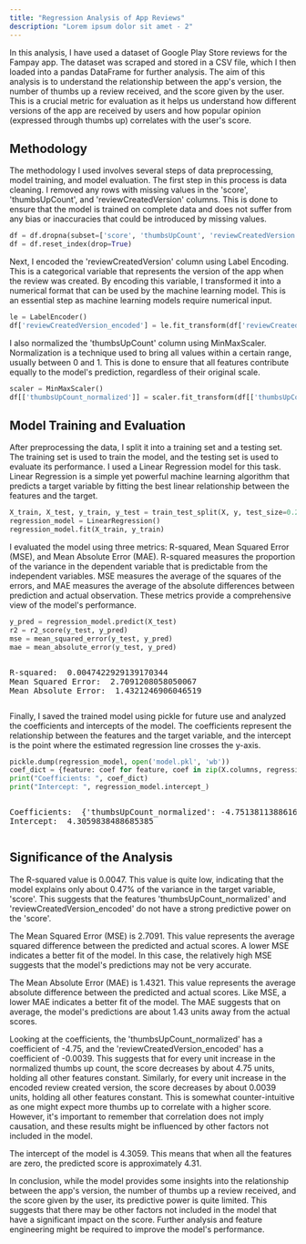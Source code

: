 ```yaml
---
title: "Regression Analysis of App Reviews"
description: "Lorem ipsum dolor sit amet - 2"
---
```


In this analysis, I have used a dataset of Google Play Store reviews for the Fampay app. The dataset was scraped and stored in a CSV file, which I then loaded into a pandas DataFrame for further analysis. The aim of this analysis is to understand the relationship between the app's version, the number of thumbs up a review received, and the score given by the user. This is a crucial metric for evaluation as it helps us understand how different versions of the app are received by users and how popular opinion (expressed through thumbs up) correlates with the user's score.

## Methodology

The methodology I used involves several steps of data preprocessing, model training, and model evaluation. The first step in this process is data cleaning. I removed any rows with missing values in the 'score', 'thumbsUpCount', and 'reviewCreatedVersion' columns. This is done to ensure that the model is trained on complete data and does not suffer from any bias or inaccuracies that could be introduced by missing values.

```python
df = df.dropna(subset=['score', 'thumbsUpCount', 'reviewCreatedVersion'])
df = df.reset_index(drop=True)
```

Next, I encoded the 'reviewCreatedVersion' column using Label Encoding. This is a categorical variable that represents the version of the app when the review was created. By encoding this variable, I transformed it into a numerical format that can be used by the machine learning model. This is an essential step as machine learning models require numerical input.

```python
le = LabelEncoder()
df['reviewCreatedVersion_encoded'] = le.fit_transform(df['reviewCreatedVersion'])
```

I also normalized the 'thumbsUpCount' column using MinMaxScaler. Normalization is a technique used to bring all values within a certain range, usually between 0 and 1. This is done to ensure that all features contribute equally to the model's prediction, regardless of their original scale.

```python
scaler = MinMaxScaler()
df[['thumbsUpCount_normalized']] = scaler.fit_transform(df[['thumbsUpCount']])
```

## Model Training and Evaluation

After preprocessing the data, I split it into a training set and a testing set. The training set is used to train the model, and the testing set is used to evaluate its performance. I used a Linear Regression model for this task. Linear Regression is a simple yet powerful machine learning algorithm that predicts a target variable by fitting the best linear relationship between the features and the target.

```python
X_train, X_test, y_train, y_test = train_test_split(X, y, test_size=0.2, random_state=42)
regression_model = LinearRegression()
regression_model.fit(X_train, y_train)
```

I evaluated the model using three metrics: R-squared, Mean Squared Error (MSE), and Mean Absolute Error (MAE). R-squared measures the proportion of the variance in the dependent variable that is predictable from the independent variables. MSE measures the average of the squares of the errors, and MAE measures the average of the absolute differences between prediction and actual observation. These metrics provide a comprehensive view of the model's performance.

```python
y_pred = regression_model.predict(X_test)
r2 = r2_score(y_test, y_pred)
mse = mean_squared_error(y_test, y_pred)
mae = mean_absolute_error(y_test, y_pred)
```

<div style="overflow: auto; height: auto;">
<pre>
R-squared:  0.0047422929139170344
Mean Squared Error:  2.7091208058050067
Mean Absolute Error:  1.4321246906046519
</pre>
</div>

Finally, I saved the trained model using pickle for future use and analyzed the coefficients and intercepts of the model. The coefficients represent the relationship between the features and the target variable, and the intercept is the point where the estimated regression line crosses the y-axis.

```python
pickle.dump(regression_model, open('model.pkl', 'wb'))
coef_dict = {feature: coef for feature, coef in zip(X.columns, regression_model.coef_)}
print("Coefficients: ", coef_dict)
print("Intercept: ", regression_model.intercept_)
```

<div style="overflow: auto; height: auto;">
<pre>
Coefficients:  {'thumbsUpCount_normalized': -4.751381138861692, 'reviewCreatedVersion_encoded': -0.003954022270358937}
Intercept:  4.3059838488685385
</pre>
</div>

## Significance of the Analysis

The R-squared value is 0.0047. This value is quite low, indicating that the model explains only about 0.47% of the variance in the target variable, 'score'. This suggests that the features 'thumbsUpCount_normalized' and 'reviewCreatedVersion_encoded' do not have a strong predictive power on the 'score'.

The Mean Squared Error (MSE) is 2.7091. This value represents the average squared difference between the predicted and actual scores. A lower MSE indicates a better fit of the model. In this case, the relatively high MSE suggests that the model's predictions may not be very accurate.

The Mean Absolute Error (MAE) is 1.4321. This value represents the average absolute difference between the predicted and actual scores. Like MSE, a lower MAE indicates a better fit of the model. The MAE suggests that on average, the model's predictions are about 1.43 units away from the actual scores.

Looking at the coefficients, the 'thumbsUpCount_normalized' has a coefficient of -4.75, and the 'reviewCreatedVersion_encoded' has a coefficient of -0.0039. This suggests that for every unit increase in the normalized thumbs up count, the score decreases by about 4.75 units, holding all other features constant. Similarly, for every unit increase in the encoded review created version, the score decreases by about 0.0039 units, holding all other features constant. This is somewhat counter-intuitive as one might expect more thumbs up to correlate with a higher score. However, it's important to remember that correlation does not imply causation, and these results might be influenced by other factors not included in the model.

The intercept of the model is 4.3059. This means that when all the features are zero, the predicted score is approximately 4.31.

In conclusion, while the model provides some insights into the relationship between the app's version, the number of thumbs up a review received, and the score given by the user, its predictive power is quite limited. This suggests that there may be other factors not included in the model that have a significant impact on the score. Further analysis and feature engineering might be required to improve the model's performance.
